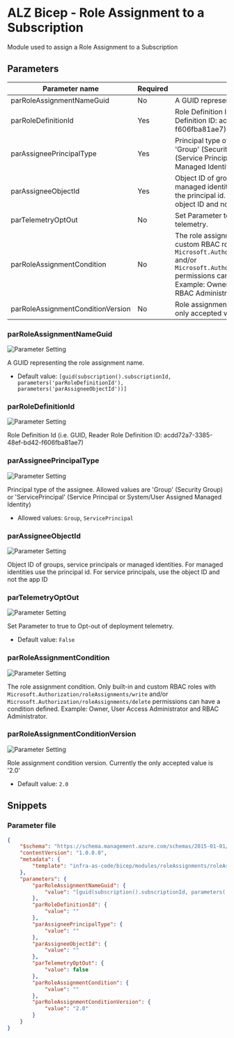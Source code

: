 # ALZ Bicep - Role Assignment to a Subscription

Module used to assign a Role Assignment to a Subscription

## Parameters

Parameter name | Required | Description
-------------- | -------- | -----------
parRoleAssignmentNameGuid | No       | A GUID representing the role assignment name.
parRoleDefinitionId | Yes      | Role Definition Id (i.e. GUID, Reader Role Definition ID: acdd72a7-3385-48ef-bd42-f606fba81ae7)
parAssigneePrincipalType | Yes      | Principal type of the assignee. Allowed values are 'Group' (Security Group) or 'ServicePrincipal' (Service Principal or System/User Assigned Managed Identity)
parAssigneeObjectId | Yes      | Object ID of groups, service principals or managed identities. For managed identities use the principal id. For service principals, use the object ID and not the app ID
parTelemetryOptOut | No       | Set Parameter to true to Opt-out of deployment telemetry.
parRoleAssignmentCondition | No       | The role assignment condition. Only built-in and custom RBAC roles with `Microsoft.Authorization/roleAssignments/write` and/or `Microsoft.Authorization/roleAssignments/delete` permissions can have a condition defined. Example: Owner, User Access Administrator and RBAC Administrator.
parRoleAssignmentConditionVersion | No       | Role assignment condition version. Currently the only accepted value is '2.0'

### parRoleAssignmentNameGuid

![Parameter Setting](https://img.shields.io/badge/parameter-optional-green?style=flat-square)

A GUID representing the role assignment name.

- Default value: `[guid(subscription().subscriptionId, parameters('parRoleDefinitionId'), parameters('parAssigneeObjectId'))]`

### parRoleDefinitionId

![Parameter Setting](https://img.shields.io/badge/parameter-required-orange?style=flat-square)

Role Definition Id (i.e. GUID, Reader Role Definition ID: acdd72a7-3385-48ef-bd42-f606fba81ae7)

### parAssigneePrincipalType

![Parameter Setting](https://img.shields.io/badge/parameter-required-orange?style=flat-square)

Principal type of the assignee. Allowed values are 'Group' (Security Group) or 'ServicePrincipal' (Service Principal or System/User Assigned Managed Identity)

- Allowed values: `Group`, `ServicePrincipal`

### parAssigneeObjectId

![Parameter Setting](https://img.shields.io/badge/parameter-required-orange?style=flat-square)

Object ID of groups, service principals or managed identities. For managed identities use the principal id. For service principals, use the object ID and not the app ID

### parTelemetryOptOut

![Parameter Setting](https://img.shields.io/badge/parameter-optional-green?style=flat-square)

Set Parameter to true to Opt-out of deployment telemetry.

- Default value: `False`

### parRoleAssignmentCondition

![Parameter Setting](https://img.shields.io/badge/parameter-optional-green?style=flat-square)

The role assignment condition. Only built-in and custom RBAC roles with `Microsoft.Authorization/roleAssignments/write` and/or `Microsoft.Authorization/roleAssignments/delete` permissions can have a condition defined. Example: Owner, User Access Administrator and RBAC Administrator.

### parRoleAssignmentConditionVersion

![Parameter Setting](https://img.shields.io/badge/parameter-optional-green?style=flat-square)

Role assignment condition version. Currently the only accepted value is '2.0'

- Default value: `2.0`

## Snippets

### Parameter file

```json
{
    "$schema": "https://schema.management.azure.com/schemas/2015-01-01/deploymentParameters.json#",
    "contentVersion": "1.0.0.0",
    "metadata": {
        "template": "infra-as-code/bicep/modules/roleAssignments/roleAssignmentSubscription.json"
    },
    "parameters": {
        "parRoleAssignmentNameGuid": {
            "value": "[guid(subscription().subscriptionId, parameters('parRoleDefinitionId'), parameters('parAssigneeObjectId'))]"
        },
        "parRoleDefinitionId": {
            "value": ""
        },
        "parAssigneePrincipalType": {
            "value": ""
        },
        "parAssigneeObjectId": {
            "value": ""
        },
        "parTelemetryOptOut": {
            "value": false
        },
        "parRoleAssignmentCondition": {
            "value": ""
        },
        "parRoleAssignmentConditionVersion": {
            "value": "2.0"
        }
    }
}
```
